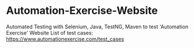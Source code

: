 # Automation-Exercise-Website
Automated Testing with Selenium, Java, TestNG, Maven to test 'Automation Exercise' Website
List of test cases: https://www.automationexercise.com/test_cases
